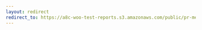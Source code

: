 ```yaml
---
layout: redirect
redirect_to: https://a8c-woo-test-reports.s3.amazonaws.com/public/pr-merge/40720/api/index.html
---
```

